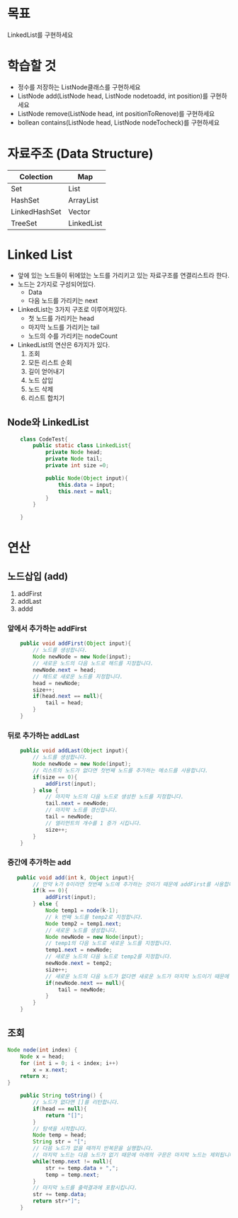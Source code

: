 # 목표 
LinkedList를 구현하세요 
# 학습할 것
- 정수를 저장하는 ListNode클래스를 구현하세요
- ListNode add(ListNode head, ListNode nodetoadd, int position)를 구현하세요
- ListNode remove(ListNode head, int positionToRenove)를 구현하세요 
- bollean contains(ListNode head, ListNode nodeTocheck)를 구현하세요

# 자료주조 (Data Structure)

|   <strong>Colection</strong>       |         <strong> Map</strong>               |
|------------------------------------|---------------------------------------------|
| Set         | List      | Queue    | SortMap | HashTable | LinkedHashMap |HashMap|
|HashSet      | ArrayList |PointQueue| TreeMap |           |               |       |
|LinkedHashSet| Vector    |          |         |           |               |       |
|  TreeSet    | LinkedList|          |         |           |               |       |

# Linked List
- 앞에 있는 노드들이 뒤에았는 노드를 가리키고 있는 자료구조를 연결리스트라 한다. 
- 노드는 2가지로 구성되어있다. 
    - Data
    - 다음 노드를 가리키는 next
- LinkedList는 3가지 구조로 이루어져있다. 
    - 첫 노드를 가리키는 head
    - 마지막 노드를 가리키는 tail
    - 노드의 수를 가리키는 nodeCount 
- LinkedList의 연산은 6가지가 있다.
    1. 조회 
    2. 모든 리스트 순회
    3. 길이 얻어내기
    4. 노드 삽입
    5. 노드 삭제 
    6. 리스트 합치기 


## Node와 LinkedList
~~~java
    class CodeTest{
        public static class LinkedList{
            private Node head;
            private Node tail;
            private int size =0;

            public Node(Object input){
                this.data = input;
                this.next = null;
            }
        }

    }
~~~
# 연산 
##  노드삽입 (add)
1. addFirst
2. addLast
3. addd 

###  앞에서 추가하는 addFirst
~~~java
    public void addFirst(Object input){
        // 노드를 생성합니다.
        Node newNode = new Node(input);
        // 새로운 노드의 다음 노드로 해드를 지정합니다.
        newNode.next = head;
        // 헤드로 새로운 노드를 지정합니다.
        head = newNode;
        size++;
        if(head.next == null){
            tail = head;
        }
    }
~~~

### 뒤로 추가하는 addLast
~~~java
    public void addLast(Object input){
        // 노드를 생성합니다.
        Node newNode = new Node(input);
        // 리스트의 노드가 없다면 첫번째 노드를 추가하는 메소드를 사용합니다.
        if(size == 0){
            addFirst(input);
        } else {
            // 마지막 노드의 다음 노드로 생성한 노드를 지정합니다.
            tail.next = newNode;
            // 마지막 노드를 갱신합니다.
            tail = newNode;
            // 엘리먼트의 개수를 1 증가 시킵니다.
            size++;
        }
    }
~~~

### 중간에 추가하는 add

~~~java
   public void add(int k, Object input){
        // 만약 k가 0이라면 첫번째 노드에 추가하는 것이기 때문에 addFirst를 사용합니다.
        if(k == 0){
            addFirst(input);
        } else {
            Node temp1 = node(k-1);
            // k 번째 노드를 temp2로 지정합니다.
            Node temp2 = temp1.next;
            // 새로운 노드를 생성합니다.
            Node newNode = new Node(input);
            // temp1의 다음 노드로 새로운 노드를 지정합니다.
            temp1.next = newNode;
            // 새로운 노드의 다음 노드로 temp2를 지정합니다.
            newNode.next = temp2;
            size++;
            // 새로운 노드의 다음 노드가 없다면 새로운 노드가 마지막 노드이기 때문에 tail로 지정합니다.
            if(newNode.next == null){
                tail = newNode;
            }
        }
    }
~~~


## 조회 

~~~java
Node node(int index) {
    Node x = head;
    for (int i = 0; i < index; i++)
        x = x.next;
    return x;
}
~~~

~~~java
    public String toString() {
        // 노드가 없다면 []를 리턴합니다.
        if(head == null){
            return "[]";
        }       
        // 탐색을 시작합니다.
        Node temp = head;
        String str = "[";
        // 다음 노드가 없을 때까지 반복문을 실행합니다.
        // 마지막 노드는 다음 노드가 없기 때문에 아래의 구문은 마지막 노드는 제외됩니다.
        while(temp.next != null){
            str += temp.data + ",";
            temp = temp.next;
        }
        // 마지막 노드를 출력결과에 포함시킵니다.
        str += temp.data;
        return str+"]";
    }    
~~~